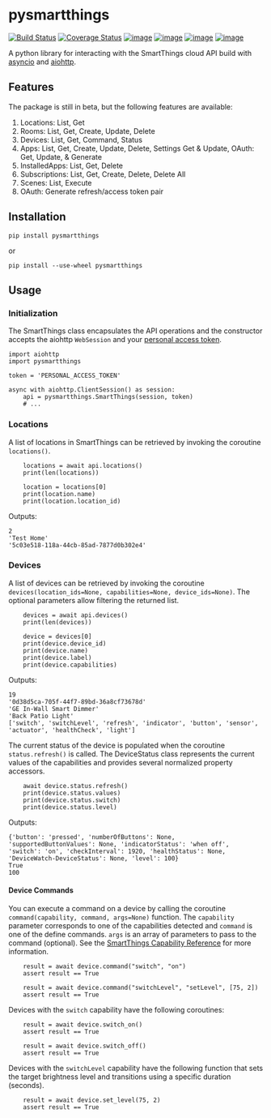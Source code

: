 # pysmartthings
[![Build Status](https://travis-ci.org/andrewsayre/pysmartthings.svg?branch=master)](https://travis-ci.org/andrewsayre/pysmartthings)
[![Coverage Status](https://coveralls.io/repos/github/andrewsayre/pysmartthings/badge.svg?branch=master)](https://coveralls.io/github/andrewsayre/pysmartthings?branch=master)
[![image](https://img.shields.io/pypi/v/pysmartthings.svg)](https://pypi.org/project/pysmartthings/)
[![image](https://img.shields.io/pypi/pyversions/pysmartthings.svg)](https://pypi.org/project/pysmartthings/)
[![image](https://img.shields.io/pypi/l/pysmartthings.svg)](https://pypi.org/project/pysmartthings/)
[![image](https://img.shields.io/badge/Reviewed_by-Hound-8E64B0.svg)](https://houndci.com)

A python library for interacting with the SmartThings cloud API build with [asyncio](https://docs.python.org/3/library/asyncio.html) and [aiohttp](https://aiohttp.readthedocs.io/en/stable/). 
## Features
The package is still in beta, but the following features are available:
1. Locations: List, Get
1. Rooms: List, Get, Create, Update, Delete
1. Devices: List, Get, Command, Status
1. Apps: List, Get, Create, Update, Delete, Settings Get & Update, OAuth: Get, Update, & Generate
1. InstalledApps: List, Get, Delete
1. Subscriptions: List, Get, Create, Delete, Delete All
1. Scenes: List, Execute
1. OAuth: Generate refresh/access token pair
## Installation
```commandline
pip install pysmartthings
```
or
```commandline
pip install --use-wheel pysmartthings
```
## Usage
### Initialization
The SmartThings class encapsulates the API operations and the constructor accepts the aiohttp `WebSession` and your [personal access token](https://account.smartthings.com/tokens).
```pythonstub
import aiohttp
import pysmartthings

token = 'PERSONAL_ACCESS_TOKEN'

async with aiohttp.ClientSession() as session:
    api = pysmartthings.SmartThings(session, token)
    # ...
```
### Locations
A list of locations in SmartThings can be retrieved by invoking the coroutine `locations()`.
```pythonstub
    locations = await api.locations()
    print(len(locations))
    
    location = locations[0]
    print(location.name)
    print(location.location_id) 
```
Outputs:
```pythonstub
2
'Test Home'
'5c03e518-118a-44cb-85ad-7877d0b302e4'
```
### Devices
A list of devices can be retrieved by invoking the coroutine `devices(location_ids=None, capabilities=None, device_ids=None)`.  The optional parameters allow filtering the returned list.  
```pythonstub
    devices = await api.devices()
    print(len(devices))
    
    device = devices[0]
    print(device.device_id)
    print(device.name)
    print(device.label)
    print(device.capabilities)
```
Outputs:
```pythonstub
19
'0d38d5ca-705f-44f7-89bd-36a8cf73678d'
'GE In-Wall Smart Dimmer'
'Back Patio Light'
['switch', 'switchLevel', 'refresh', 'indicator', 'button', 'sensor', 'actuator', 'healthCheck', 'light']
```
The current status of the device is populated when the coroutine `status.refresh()` is called.  The DeviceStatus class represents the current values of the capabilities and provides several normalized property accessors.
```pythonstub
    await device.status.refresh()    
    print(device.status.values)
    print(device.status.switch)
    print(device.status.level)
```
Outputs:
```pythonstub
{'button': 'pressed', 'numberOfButtons': None, 'supportedButtonValues': None, 'indicatorStatus': 'when off', 'switch': 'on', 'checkInterval': 1920, 'healthStatus': None, 'DeviceWatch-DeviceStatus': None, 'level': 100}
True
100
```
#### Device Commands
You can execute a command on a device by calling the coroutine `command(capability, command, args=None)` function.  The `capability` parameter corresponds to one of the capabilities detected and `command` is one of the define commands. `args` is an array of parameters to pass to the command (optional).  See the [SmartThings Capability Reference](https://smartthings.developer.samsung.com/develop/api-ref/capabilities.html) for more information.
```pythonstub
    result = await device.command("switch", "on")
    assert result == True
    
    result = await device.command("switchLevel", "setLevel", [75, 2])
    assert result == True
```
Devices with the `switch` capability have the following coroutines:
```pythonstub
    result = await device.switch_on()
    assert result == True
    
    result = await device.switch_off()
    assert result == True
```
Devices with the `switchLevel` capability have the following function that sets the target brightness level and transitions using a specific duration (seconds).
```pythonstub
    result = await device.set_level(75, 2)
    assert result == True
```
